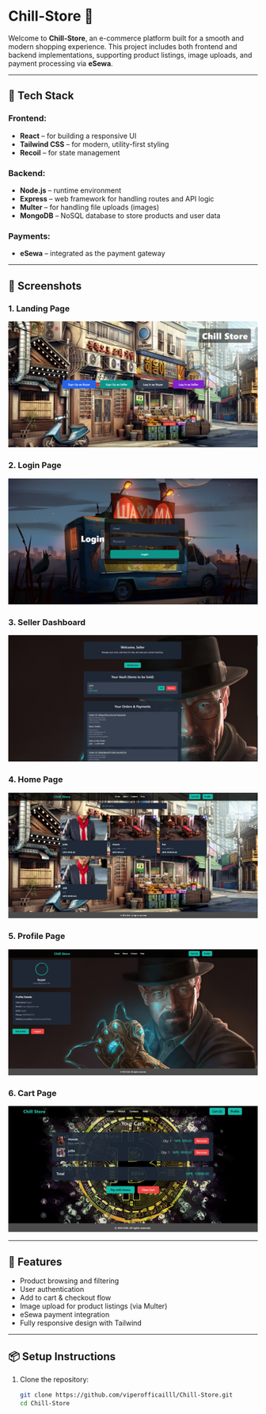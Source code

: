 # Chill-Store 🛒

Welcome to **Chill-Store**, an e-commerce platform built for a smooth and modern shopping experience. This project includes both frontend and backend implementations, supporting product listings, image uploads, and payment processing via **eSewa**.

---

## 🔧 Tech Stack

### Frontend:
- **React** – for building a responsive UI
- **Tailwind CSS** – for modern, utility-first styling
- **Recoil** – for state management

### Backend:
- **Node.js** – runtime environment
- **Express** – web framework for handling routes and API logic
- **Multer** – for handling file uploads (images)
- **MongoDB** – NoSQL database to store products and user data

### Payments:
- **eSewa** – integrated as the payment gateway

---

## 📸 Screenshots

### 1. Landing Page  
![Landing Page](screenshots/first.png)

### 2. Login Page  
![Login Page](screenshots/second.png)

### 3. Seller Dashboard  
![Seller Dashboard](screenshots/third.png)

### 4. Home Page  
![Home Page](screenshots/home.png)

### 5. Profile Page  
![Profile Page](screenshots/profile.png)

### 6. Cart Page  
![Cart Page](screenshots/cart.png)

---

## 🚀 Features

- Product browsing and filtering  
- User authentication  
- Add to cart & checkout flow  
- Image upload for product listings (via Multer)  
- eSewa payment integration  
- Fully responsive design with Tailwind  

---

## 📦 Setup Instructions

1. Clone the repository:

   ```bash
   git clone https://github.com/viperofficailll/Chill-Store.git
   cd Chill-Store
